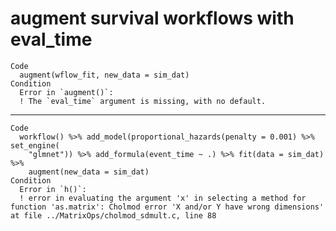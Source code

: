 # augment survival workflows with eval_time

    Code
      augment(wflow_fit, new_data = sim_dat)
    Condition
      Error in `augment()`:
      ! The `eval_time` argument is missing, with no default.

---

    Code
      workflow() %>% add_model(proportional_hazards(penalty = 0.001) %>% set_engine(
        "glmnet")) %>% add_formula(event_time ~ .) %>% fit(data = sim_dat) %>%
        augment(new_data = sim_dat)
    Condition
      Error in `h()`:
      ! error in evaluating the argument 'x' in selecting a method for function 'as.matrix': Cholmod error 'X and/or Y have wrong dimensions' at file ../MatrixOps/cholmod_sdmult.c, line 88

